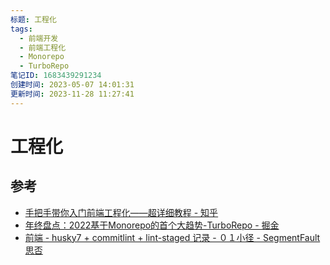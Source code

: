 ```yaml
---
标题: 工程化
tags:
  - 前端开发
  - 前端工程化
  - Monorepo
  - TurboRepo
笔记ID: 1683439291234
创建时间: 2023-05-07 14:01:31
更新时间: 2023-11-28 11:27:41
---
```


# 工程化

## 参考

- [手把手带你入门前端工程化——超详细教程 - 知乎](https://zhuanlan.zhihu.com/p/276458191)
- [年终盘点：2022基于Monorepo的首个大趋势-TurboRepo - 掘金](https://juejin.cn/post/7051929587852247077)
- [前端 - husky7 + commitlint + lint-staged 记录 - ０１小径 - SegmentFault 思否](https://segmentfault.com/a/1190000040418948)
